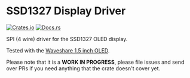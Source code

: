 # SSD1327 Display Driver

[![Crates.io](https://img.shields.io/crates/v/ssd1327.svg)](https://crates.io/crates/ssd1327)
[![Docs.rs](https://docs.rs/ssd1327/badge.svg)](https://docs.rs/ssd1327)

SPI (4 wire) driver for the SSD1327 OLED display.

Tested with the [Waveshare 1.5 inch OLED](https://www.waveshare.com/wiki/1.5inch_OLED_Module).

Please note that it is a **WORK IN PROGRESS**, please file issues and send over PRs if you need anything that the crate doesn't cover yet.
